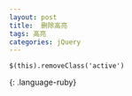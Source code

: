 ```yaml
---
layout: post
title:  删除高亮
tags: 高亮
categories: jQuery
---
```


~~~
$(this).removeClass('active')
~~~
{: .language-ruby}
